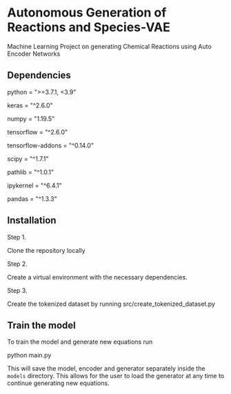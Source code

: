 # Autonomous Generation of Reactions and Species-VAE
Machine Learning Project on generating Chemical Reactions using Auto Encoder Networks

## Dependencies
python = ">=3.7.1, <3.9"

keras = "^2.6.0"

numpy = "1.19.5"

tensorflow = "^2.6.0"

tensorflow-addons = "^0.14.0"

scipy = "^1.7.1"

pathlib = "^1.0.1"

ipykernel = "^6.4.1"

pandas = "^1.3.3"

## Installation

Step 1.

Clone the repository locally

Step 2.

Create a virtual environment with the necessary dependencies.

Step 3.

Create the tokenized dataset by running src/create_tokenized_dataset.py


## Train the model

To train the model and generate new equations run

python main.py

This will save the model, encoder and generator separately inside the `models` directory. 
This allows for the user to load the generator at any time to continue generating new equations.
